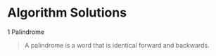 # Algorithm Solutions

 1 Palindrome
  
  > A palindrome is a word that is identical forward and backwards.